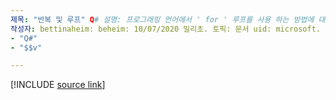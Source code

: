 ```yaml
---
제목: "반복 및 루프" Q# 설명: 프로그래밍 언어에서 ' for ' 루프를 사용 하는 방법에 대해 알아봅니다 Q# .
작성자: bettinaheim: beheim: 10/07/2020 밀리초. 토픽: 문서 uid: microsoft. 양자-반복 안 함:
- "Q#"
- "$$v"

---
```


<!---
# Iterations and loops in Q#
-->

[!INCLUDE [source link](~/includes/qsharp-language/Specifications/Language/2_Statements/iterations.md)]

